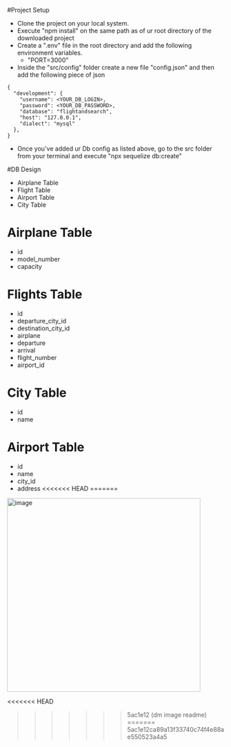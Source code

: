 #Project Setup

- Clone the project on your local system.
- Execute "npm install" on the same path as of ur root directory of the downloaded project
- Create a ".env" file in the root directory and add the following environment variables.
  - "PORT=3000"
- Inside the "src/config" folder create a new file "config.json" and then add the following piece of json

```
{
  "development": {
    "username": <YOUR_DB_LOGIN>,
    "password": <YOUR_DB_PASSWORD>,
    "database": "flightandsearch",
    "host": "127.0.0.1",
    "dialect": "mysql"
  },
}

```

- Once you've added ur Db config as listed above, go to the src folder from your terminal and execute
  "npx sequelize db:create"

#DB Design

- Airplane Table
- Flight Table
- Airport Table
- City Table

# Airplane Table

- id
- model_number
- capacity

# Flights Table

- id
- departure_city_id
- destination_city_id
- airplane
- departure
- arrival
- flight_number
- airport_id

# City Table

- id
- name

# Airport Table

- id
- name
- city_id
- address
<<<<<<< HEAD
=======

<img width="448" alt="image" src="https://user-images.githubusercontent.com/99281921/234235911-fdb367f8-ea8b-479d-89fb-41b9506f03bb.png">


<<<<<<< HEAD
>>>>>>> 5ac1e12 (dm image readme)
=======
>>>>>>> 5ac1e12ca89a13f33740c74f4e88ae550523a4a5
